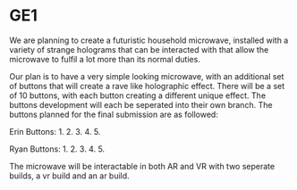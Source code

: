 # GE1
We are planning to create a futuristic household microwave, installed with a variety of strange holograms that can be interacted with that allow the microwave to fulfil a lot more than its normal duties. 

Our plan is to have a very simple looking microwave, with an additional set of buttons that will create a rave like holographic effect. There will be a set of 10 buttons, with each button creating a different unique effect. The buttons development will each be seperated into their own branch. The buttons planned for the final submission are as followed:

Erin Buttons:
1. 
2. 
3. 
4.
5.

Ryan Buttons:
1.
2.
3.
4.
5.

The microwave will be interactable in both AR and VR with two seperate builds, a vr build and an ar build. 
